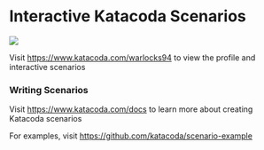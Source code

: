 # Interactive Katacoda Scenarios

[![](http://shields.katacoda.com/katacoda/warlocks94/count.svg)](https://www.katacoda.com/warlocks94 "Get your profile on Katacoda.com")

Visit https://www.katacoda.com/warlocks94 to view the profile and interactive scenarios

### Writing Scenarios
Visit https://www.katacoda.com/docs to learn more about creating Katacoda scenarios

For examples, visit https://github.com/katacoda/scenario-example
